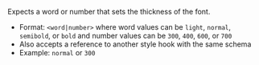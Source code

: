 Expects a word or number that sets the thickness of the font.

- Format: `<word|number>` where word values can be `light`, `normal`, `semibold`, or `bold` and number values can be `300`, `400`, `600`, or `700`
- Also accepts a reference to another style hook with the same schema
- Example: `normal` or `300`
